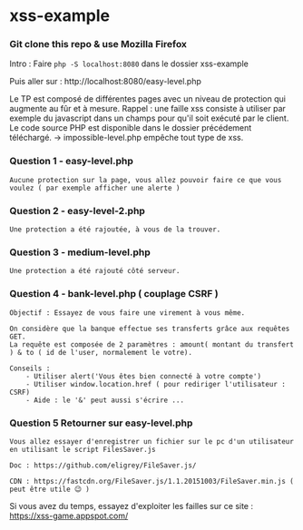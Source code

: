 # xss-example

### Git clone this repo & use Mozilla Firefox

Intro :
Faire `php -S localhost:8080` dans le dossier xss-example

Puis aller sur : http://localhost:8080/easy-level.php

Le TP est composé de différentes pages avec un niveau de protection qui augmente au fûr et à mesure.
Rappel : une faille xss consiste à utiliser par exemple du javascript dans un champs pour qu'il soit exécuté par le client.
Le code source PHP est disponible dans le dossier précédement téléchargé.
	-> impossible-level.php empêche tout type de xss.

### Question 1 - **easy-level.php**
	Aucune protection sur la page, vous allez pouvoir faire ce que vous voulez ( par exemple afficher une alerte )

### Question 2 - **easy-level-2.php**
	Une protection a été rajoutée, à vous de la trouver.

### Question 3 - **medium-level.php**
	Une protection a été rajouté côté serveur.

### Question 4 - **bank-level.php** ( couplage CSRF )

	Objectif : Essayez de vous faire une virement à vous même.

	On considère que la banque effectue ses transferts grâce aux requêtes GET.
	La requête est composée de 2 paramètres : amount( montant du transfert ) & to ( id de l'user, normalement le votre).

	Conseils :
		- Utiliser alert('Vous êtes bien connecté à votre compte')
		- Utiliser window.location.href ( pour rediriger l'utilisateur : CSRF)
		- Aide : le '&' peut aussi s'écrire ...

### Question 5 Retourner sur easy-level.php

	Vous allez essayer d'enregistrer un fichier sur le pc d'un utilisateur en utilisant le script FilesSaver.js

	Doc : https://github.com/eligrey/FileSaver.js/

	CDN : https://fastcdn.org/FileSaver.js/1.1.20151003/FileSaver.min.js ( peut être utile 😉 )

Si vous avez du temps, essayez d'exploiter les failles sur ce site : https://xss-game.appspot.com/
